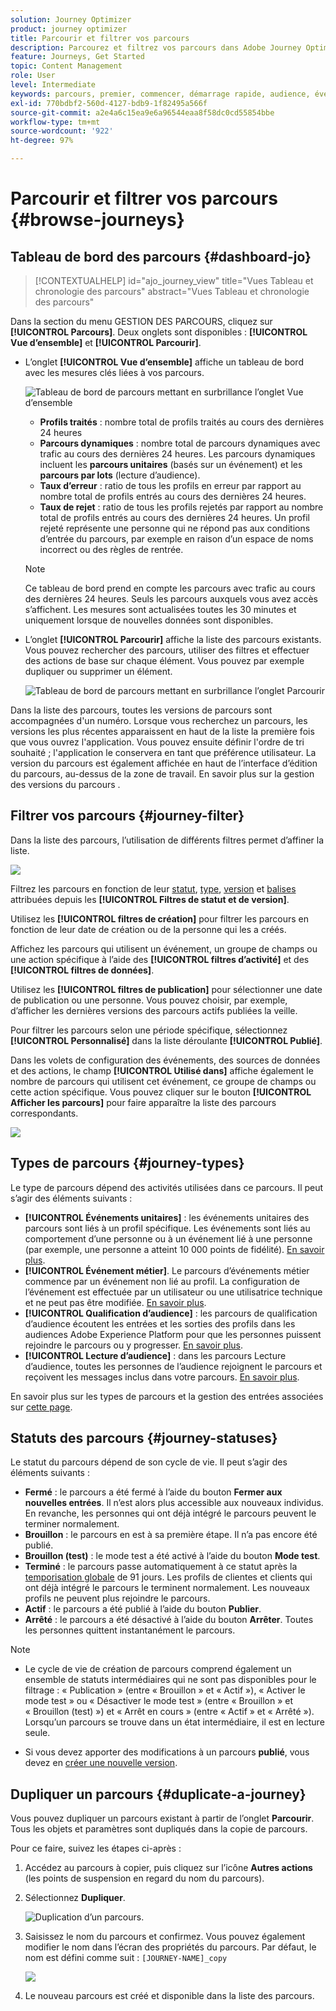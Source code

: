 ```yaml
---
solution: Journey Optimizer
product: journey optimizer
title: Parcourir et filtrer vos parcours
description: Parcourez et filtrez vos parcours dans Adobe Journey Optimizer.
feature: Journeys, Get Started
topic: Content Management
role: User
level: Intermediate
keywords: parcours, premier, commencer, démarrage rapide, audience, événement, action
exl-id: 770bdbf2-560d-4127-bdb9-1f82495a566f
source-git-commit: a2e4a6c15ea9e6a96544eaa8f58dc0cd55854bbe
workflow-type: tm+mt
source-wordcount: '922'
ht-degree: 97%

---
```


# Parcourir et filtrer vos parcours {#browse-journeys}

## Tableau de bord des parcours {#dashboard-jo}

>[!CONTEXTUALHELP]
>id="ajo_journey_view"
>title="Vues Tableau et chronologie des parcours"
>abstract="Vues Tableau et chronologie des parcours"

Dans la section du menu GESTION DES PARCOURS, cliquez sur **[!UICONTROL Parcours]**. Deux onglets sont disponibles : **[!UICONTROL Vue d’ensemble]** et **[!UICONTROL Parcourir]**.

* L’onglet **[!UICONTROL Vue d’ensemble]** affiche un tableau de bord avec les mesures clés liées à vos parcours.

  ![Tableau de bord de parcours mettant en surbrillance l’onglet Vue d’ensemble](assets/journeys-dashboard.png)

   * **Profils traités** : nombre total de profils traités au cours des dernières 24 heures
   * **Parcours dynamiques** : nombre total de parcours dynamiques avec trafic au cours des dernières 24 heures. Les parcours dynamiques incluent les **parcours unitaires** (basés sur un événement) et les **parcours par lots** (lecture d’audience).
   * **Taux d’erreur** : ratio de tous les profils en erreur par rapport au nombre total de profils entrés au cours des dernières 24 heures.
   * **Taux de rejet** : ratio de tous les profils rejetés par rapport au nombre total de profils entrés au cours des dernières 24 heures. Un profil rejeté représente une personne qui ne répond pas aux conditions d’entrée du parcours, par exemple en raison d’un espace de noms incorrect ou des règles de rentrée.

  >[!NOTE]
  >
  >Ce tableau de bord prend en compte les parcours avec trafic au cours des dernières 24 heures. Seuls les parcours auxquels vous avez accès s’affichent. Les mesures sont actualisées toutes les 30 minutes et uniquement lorsque de nouvelles données sont disponibles.

* L’onglet **[!UICONTROL Parcourir]** affiche la liste des parcours existants. Vous pouvez rechercher des parcours, utiliser des filtres et effectuer des actions de base sur chaque élément. Vous pouvez par exemple dupliquer ou supprimer un élément.

  ![Tableau de bord de parcours mettant en surbrillance l’onglet Parcourir](assets/journeys-browse.png)

Dans la liste des parcours, toutes les versions de parcours sont accompagnées d&#39;un numéro. Lorsque vous recherchez un parcours, les versions les plus récentes apparaissent en haut de la liste la première fois que vous ouvrez l&#39;application. Vous pouvez ensuite définir l&#39;ordre de tri souhaité ; l&#39;application le conservera en tant que préférence utilisateur. La version du parcours est également affichée en haut de l’interface d’édition du parcours, au-dessus de la zone de travail. En savoir plus sur la gestion des versions du parcours [](publishing-the-journey.md#journey-versions-journey-versions).



## Filtrer vos parcours {#journey-filter}

Dans la liste des parcours, l’utilisation de différents filtres permet d’affiner la liste.

![](assets/filter-journeys.png)

Filtrez les parcours en fonction de leur [statut](#journey-statuses), [type](#journey-types), [version](#journey-versions) et [balises](../start/search-filter-categorize.md#tags) attribuées depuis les **[!UICONTROL Filtres de statut et de version]**.

Utilisez les **[!UICONTROL filtres de création]** pour filtrer les parcours en fonction de leur date de création ou de la personne qui les a créés.

Affichez les parcours qui utilisent un événement, un groupe de champs ou une action spécifique à l’aide des **[!UICONTROL filtres d’activité]** et des **[!UICONTROL filtres de données]**.

Utilisez les **[!UICONTROL filtres de publication]** pour sélectionner une date de publication ou une personne. Vous pouvez choisir, par exemple, d’afficher les dernières versions des parcours actifs publiées la veille.

Pour filtrer les parcours selon une période spécifique, sélectionnez **[!UICONTROL Personnalisé]** dans la liste déroulante **[!UICONTROL Publié]**.

Dans les volets de configuration des événements, des sources de données et des actions, le champ **[!UICONTROL Utilisé dans]** affiche également le nombre de parcours qui utilisent cet événement, ce groupe de champs ou cette action spécifique. Vous pouvez cliquer sur le bouton **[!UICONTROL Afficher les parcours]** pour faire apparaître la liste des parcours correspondants.

![](assets/journey3bis.png)


## Types de parcours {#journey-types}

Le type de parcours dépend des activités utilisées dans ce parcours. Il peut s’agir des éléments suivants :

* **[!UICONTROL Événements unitaires]** : les événements unitaires des parcours sont liés à un profil spécifique. Les événements sont liés au comportement d’une personne ou à un événement lié à une personne (par exemple, une personne a atteint 10 000 points de fidélité). [En savoir plus](../event/about-events.md).
* **[!UICONTROL Événement métier]**. Le parcours d’événements métier commence par un événement non lié au profil. La configuration de l’événement est effectuée par un utilisateur ou une utilisatrice technique et ne peut pas être modifiée. [En savoir plus](../event/about-events.md).
* **[!UICONTROL Qualification d’audience]** : les parcours de qualification d’audience écoutent les entrées et les sorties des profils dans les audiences Adobe Experience Platform pour que les personnes puissent rejoindre le parcours ou y progresser. [En savoir plus](audience-qualification-events.md).
* **[!UICONTROL Lecture d’audience]** : dans les parcours Lecture d’audience, toutes les personnes de l’audience rejoignent le parcours et reçoivent les messages inclus dans votre parcours. [En savoir plus](read-audience.md).


En savoir plus sur les types de parcours et la gestion des entrées associées sur [cette page](entry-management.md).

## Statuts des parcours {#journey-statuses}

Le statut du parcours dépend de son cycle de vie. Il peut s’agir des éléments suivants :

* **Fermé** : le parcours a été fermé à l’aide du bouton **Fermer aux nouvelles entrées**. Il n’est alors plus accessible aux nouveaux individus. En revanche, les personnes qui ont déjà intégré le parcours peuvent le terminer normalement.
* **Brouillon** : le parcours en est à sa première étape. Il n’a pas encore été publié.
* **Brouillon (test)** : le mode test a été activé à l’aide du bouton **Mode test**.
* **Terminé** : le parcours passe automatiquement à ce statut après la [temporisation globale](journey-properties.md#global_timeout) de 91 jours. Les profils de clientes et clients qui ont déjà intégré le parcours le terminent normalement. Les nouveaux profils ne peuvent plus rejoindre le parcours.
* **Actif** : le parcours a été publié à l’aide du bouton **Publier**.
* **Arrêté** : le parcours a été désactivé à l’aide du bouton **Arrêter**. Toutes les personnes quittent instantanément le parcours.

>[!NOTE]
>
>* Le cycle de vie de création de parcours comprend également un ensemble de statuts intermédiaires qui ne sont pas disponibles pour le filtrage : « Publication » (entre « Brouillon » et « Actif »), « Activer le mode test » ou « Désactiver le mode test » (entre « Brouillon » et « Brouillon (test) ») et « Arrêt en cours » (entre « Actif » et « Arrêté »). Lorsqu’un parcours se trouve dans un état intermédiaire, il est en lecture seule.
>
>* Si vous devez apporter des modifications à un parcours **publié**, vous devez en [créer une nouvelle version](#journey-versions).


## Dupliquer un parcours {#duplicate-a-journey}

Vous pouvez dupliquer un parcours existant à partir de l’onglet **Parcourir**. Tous les objets et paramètres sont dupliqués dans la copie de parcours.

Pour ce faire, suivez les étapes ci-après :

1. Accédez au parcours à copier, puis cliquez sur l’icône **Autres actions** (les points de suspension en regard du nom du parcours).
1. Sélectionnez **Dupliquer**.

   ![Duplication d’un parcours.](assets/duplicate-jo.png)

1. Saisissez le nom du parcours et confirmez. Vous pouvez également modifier le nom dans l’écran des propriétés du parcours. Par défaut, le nom est défini comme suit : `[JOURNEY-NAME]_copy`

   ![](assets/duplicate-jo2.png)

1. Le nouveau parcours est créé et disponible dans la liste des parcours.
